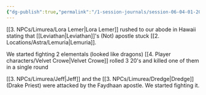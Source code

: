 ```yaml
---
{"dg-publish":true,"permalink":"/1-session-journals/session-06-04-01-2025/"}
---
```


[[3. NPCs/Limurea/Lora Lemer\|Lora Lemer]] rushed to our abode in Hawaii stating that [[Leviathan\|Leviathan]]'s (Not) apostle stuck [[2. Locations/Astra/Lemuria\|Lemuria]].

We started fighting 2 elementals (looked like dragons) [[4. Player characters/Velvet Crowe\|Velvet Crowe]] rolled 3 20's and killed one of them in a single round

[[3. NPCs/Limurea/Jeff\|Jeff]] and the [[3. NPCs/Limurea/Dredge\|Dredge]] (Drake Priest) were attacked by the Faydhaan apostle. We started fighting it.




